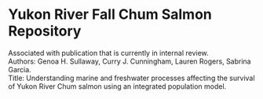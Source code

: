 # Yukon River Fall Chum Salmon Repository<br>

Associated with publication that is currently in internal review.<br>
Authors: Genoa H. Sullaway, Curry J. Cunningham, Lauren Rogers, Sabrina Garcia. <br>
Title: Understanding marine and freshwater processes affecting the survival of Yukon River Chum salmon using an integrated population model.<br>

